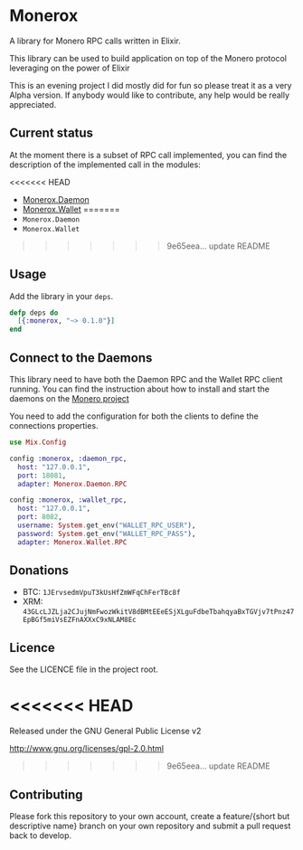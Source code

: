 # Monerox

A library for Monero RPC calls written in Elixir.

This library can be used to build application on top of the Monero protocol leveraging on the power of Elixir

This is an evening project I did mostly did for fun so please treat it as a very Alpha version. If anybody would like to contribute, any help would be really appreciated.

## Current status

At the moment there is a subset of RPC call implemented, you can find the description of the implemented call in the modules:

<<<<<<< HEAD
  * [Monerox.Daemon](https://github.com/mtanzi/monerox/blob/master/lib/monerox/daemon.ex)
  * [Monerox.Wallet](https://github.com/mtanzi/monerox/blob/master/lib/monerox/wallet.ex)
=======
  * `Monerox.Daemon`
  * `Monerox.Wallet`
>>>>>>> 9e65eea... update README

## Usage

Add the library in your `deps`.

```elixir
defp deps do
  [{:monerox, "~> 0.1.0"}]
end
```

## Connect to the Daemons
This library need to have both the Daemon RPC and the Wallet RPC client running. You can find the instruction about how to install and start the daemons on the [Monero project](https://github.com/monero-project/monero)

You need to add the configuration for both the clients to define the connections properties.

```elixir
use Mix.Config

config :monerox, :daemon_rpc,
  host: "127.0.0.1",
  port: 18081,
  adapter: Monerox.Daemon.RPC

config :monerox, :wallet_rpc,
  host: "127.0.0.1",
  port: 8082,
  username: System.get_env("WALLET_RPC_USER"),
  password: System.get_env("WALLET_RPC_PASS"),
  adapter: Monerox.Wallet.RPC
```

## Donations
* BTC: `1JErvsedmVpuT3kUsHfZmWFqChFerTBc8f`
* XRM: `43GLcLJZLja2CJujNmFwozWkitV8dBMtEEeESjXLguFdbeTbahqyaBxTGVjv7tPnz47EpBGf5miVsEZFnAXXxC9xNLAM8Ec`

## Licence
See the LICENCE file in the project root.

<<<<<<< HEAD
=======
Released under the GNU General Public License v2

http://www.gnu.org/licenses/gpl-2.0.html

>>>>>>> 9e65eea... update README
## Contributing
Please fork this repository to your own account, create a feature/{short but descriptive name} branch on your own
repository and submit a pull request back to develop.
